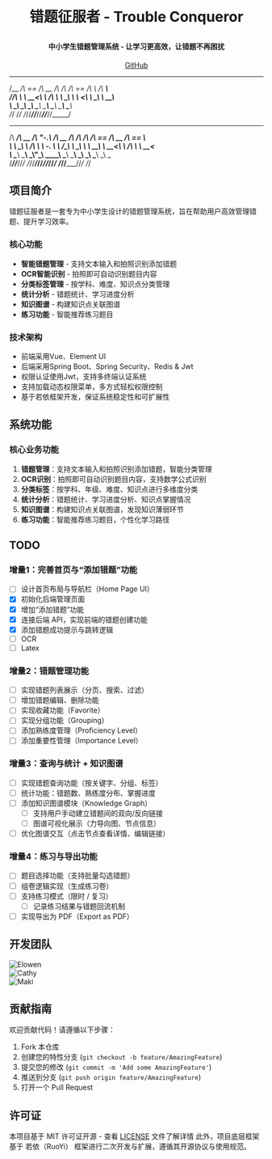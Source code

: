 <h1 align="center" style="margin: 30px 0 30px; font-weight: bold;">错题征服者 - Trouble Conqueror</h1>
<h4 align="center">中小学生错题管理系统 - 让学习更高效，让错题不再困扰</h4>
<p align="center">
	<a href="https://github.com/Elowen-yu/TroubleConqueror-backened">GitHub</a>
</p>


 ______ ______  ______  __  __  ______  __      ______                     
/\__  _/\  == \/\  __ \/\ \/\ \/\  == \/\ \    /\  ___\                    
\/_/\ \\ \  __<\ \ \/\ \ \ \_\ \ \  __<\ \ \___\ \  __\                    
   \ \_\\ \_\ \_\ \_____\ \_____\ \_____\ \_____\ \_____\                  
    \/_/ \/_/ /_/\/_____/\/_____/\/_____/\/_____/\/_____/                  
                                                                           
 ______  ______  __   __  ______  __  __  ______  ______  ______  ______   
/\  ___\/\  __ \/\ "-.\ \/\  __ \/\ \/\ \/\  ___\/\  == \/\  __ \/\  == \  
\ \ \___\ \ \/\ \ \ \-.  \ \ \/\_\ \ \_\ \ \  __\\ \  __<\ \ \/\ \ \  __<  
 \ \_____\ \_____\ \_\\"\_\ \___\_\ \_____\ \_____\ \_\ \_\ \_____\ \_\ \_\
  \/_____/\/_____/\/_/ \/_/\/___/_/\/_____/\/_____/\/_/ /_/\/_____/\/_/ /_/



## 项目简介

错题征服者是一套专为中小学生设计的错题管理系统，旨在帮助用户高效管理错题、提升学习效率。

### 核心功能
* **智能错题管理** - 支持文本输入和拍照识别添加错题
* **OCR智能识别** - 拍照即可自动识别题目内容
* **分类标签管理** - 按学科、难度、知识点分类管理
* **统计分析** - 错题统计、学习进度分析
* **知识图谱** - 构建知识点关联图谱
* **练习功能** - 智能推荐练习题目

### 技术架构
* 前端采用Vue、Element UI
* 后端采用Spring Boot、Spring Security、Redis & Jwt
* 权限认证使用Jwt，支持多终端认证系统
* 支持加载动态权限菜单，多方式轻松权限控制
* 基于若依框架开发，保证系统稳定性和可扩展性

## 系统功能

### 核心业务功能
1. **错题管理**：支持文本输入和拍照识别添加错题，智能分类管理
2. **OCR识别**：拍照即可自动识别题目内容，支持数学公式识别
3. **分类标签**：按学科、年级、难度、知识点进行多维度分类
4. **统计分析**：错题统计、学习进度分析、知识点掌握情况
5. **知识图谱**：构建知识点关联图谱，发现知识薄弱环节
6. **练习功能**：智能推荐练习题目，个性化学习路径


## TODO

### 增量1：完善首页与“添加错题”功能
- [ ] 设计首页布局与导航栏（Home Page UI）
- [x] 初始化后端管理页面
- [x] 增加“添加错题”功能
- [x] 连接后端 API，实现前端的错题创建功能
- [x] 添加错题成功提示与跳转逻辑
- [ ] OCR
- [ ] Latex

### 增量2：错题管理功能
- [ ] 实现错题列表展示（分页、搜索、过滤）
- [ ] 增加错题编辑、删除功能
- [ ] 实现收藏功能（Favorite）
- [ ] 实现分组功能（Grouping）
- [ ] 添加熟练度管理（Proficiency Level）
- [ ] 添加重要性管理（Importance Level）

### 增量3：查询与统计 + 知识图谱
- [ ] 实现错题查询功能（按关键字、分组、标签）
- [ ] 统计功能：错题数、熟练度分布、掌握进度
- [ ] 添加知识图谱模块（Knowledge Graph）
  - [ ] 支持用户手动建立错题间的双向/反向链接
  - [ ] 图谱可视化展示（力导向图、节点信息）
- [ ] 优化图谱交互（点击节点查看详情、编辑链接）

### 增量4：练习与导出功能
- [ ] 题目选择功能（支持批量勾选错题）
- [ ] 组卷逻辑实现（生成练习卷）
- [ ] 支持练习模式（限时 / 复习）
  - [ ] 记录练习结果与错题回流机制
- [ ] 实现导出为 PDF（Export as PDF）

## 开发团队

<p align="left">
  <img src="https://img.shields.io/badge/Elowen--yu-%E4%BA%A7%E5%93%81%E7%BB%8F%E7%90%86%EF%BC%88Product%20Manager%EF%BC%89-9cf" alt="Elowen">
  <br>
  <img src="https://img.shields.io/badge/Cathy--painting-%E6%95%B0%E6%8D%AE%E5%BA%93%E7%AE%A1%E7%90%86%E5%91%98%E4%B8%8E%E6%B5%8B%E8%AF%95%EF%BC%88DBA%20%26%20Tester%EF%BC%89-pink" alt="Cathy">
  <br>
  <img src="https://img.shields.io/badge/MakiWinster72-%E7%B3%BB%E7%BB%9F%E5%88%86%E6%9E%90%E5%B8%88%EF%BC%88System%20Analyst%EF%BC%89-brightgreen" alt="Maki">
</p>

## 贡献指南

欢迎贡献代码！请遵循以下步骤：

1. Fork 本仓库
2. 创建您的特性分支 (`git checkout -b feature/AmazingFeature`)
3. 提交您的修改 (`git commit -m 'Add some AmazingFeature'`)
4. 推送到分支 (`git push origin feature/AmazingFeature`)
5. 打开一个 Pull Request

## 许可证

本项目基于 MIT 许可证开源 - 查看 [LICENSE](LICENSE) 文件了解详情
此外，项目底层框架基于 若依（RuoYi） 框架进行二次开发与扩展，遵循其开源协议与使用规范。
